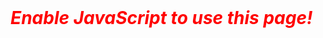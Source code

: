 <body onload='document.getElementById("inputBox").focus();'>
  <div id=inputDiv style='display:none;'>
    <h2>Privacy Notice</h2>
    <p>Azure error messages typically include Subscription IDs and/or other sensitive information.</p>
    <p>To protect your privacy and security, this webpage uses JavaScript to parse the error code within your local web browser. <b>No information you provide is transmitted, recorded, or otherwise tracked by this site.</b></p>
    <br>
    <h2>Error Message</h2>
    <p>Paste your Azure provided error message into the box below, then click submit.</p>
    <textarea id=inputBox rows=10 cols=95 disabled></textarea>
    <p><font style='text-decoration:underline;'>Important:</font> Please enter the full and complete error message in its original JSON format.</p>
    <p>To see a sample error message, <a href='javascript:demo()'>click here</a>.</p>
    <input type=button id=submitButton value='Parse' onclick='parse()' disabled>
    <br>
    <br>
  </div>
  <div id=outputDiv style='display:none;'>
  </div>
  <div id=footer style='display:none;'>
    <h2>Disclaimer</h2>
    <p>The information on this website is for general informational purposes only. The author makes no representation or warranty, express or implied. Use of this site is solely at your own risk.</p>
    <p>This site is not affliated with Microsoft Azure or it's subsidiaries.</p>
  </div>
  <div id=jsWarn>
    <font style='color:red; font-weight:bold; font-style:italic; font-size:2em'>Enable JavaScript to use this page!</font>
    <br><br>
  </div>
</body>



<script>
  //Hide "jsWarn" div tag
  document.getElementById("jsWarn").style.display = 'none';
  
  //Unhide "inputDiv" div tag
  document.getElementById("inputDiv").style.display = 'block';
  document.getElementById("footer").style.display = 'block';

  //Enable field and button
  document.getElementById("inputBox").disabled = false;
  document.getElementById("submitButton").disabled = false;


  //Define header
  var outputHeader = "<h2>Results</h2>";

  //Load sample error message
  function demo(){
    document.getElementById('inputBox').value ="{'code':'MoveCannotProceedWithResourcesNotInSucceededState','target':'Microsoft.Network/networkInterfaces','message':'One of the resources being migrated or its dependency is not in Succeeded state. Please check details for information about each resource/operation.','details':[{'code':'ResourceNotProvisioned','message':'Cannot proceed with operation because resource /subscriptions/SUBID/resourceGroups/RGNAME/providers/Microsoft.Network/publicIPAddresses/RESOURCENAME either directly involved in the move or referenced by one of the resources involved in the move is not in Succeeded state. Resource is in Failed state and the last operation that updated/is updating the resource is LASTOPERATION.'}]}";
  }


  //Display outputDiv window and stop processing script
  function showOutput(text){
    document.getElementById("outputDiv").style.display = 'block';
    document.getElementById('outputDiv').innerHTML = text;
    throw new Error("");
  }


  //Main Fuction - Process/Parse Input
  function parse() {
    //Get input and replace single quotes with double quotes. JS will not recognize the JSON format with single quotes.
    var userInput = document.getElementById("inputBox").value;
    var userInput = userInput.replace(/\'/g, "\"");

    //Confirm JSON format or exit
    try {
      var content = JSON.parse(userInput);
    } catch (e) {
      //If invalid JSON, set output message and stop processing script
      var outputText = outputHeader + "<p><font style='color:red; font-weight:bold;'>Input is not valid JSON!</font></p>";
      showOutput(outputText);
    }

    //Match error code
    switch (content.code) {
      case 'MoveCannotProceedWithResourcesNotInSucceededState':
        var outputText = "<p>Matched on 'MoveCannotProceedWithResourcesNotInSucceededState'</p>";
        break;
      case undefined:
        var outputText = outputHeader + "<p><font style='color:red; font-weight:bold;'>Unable to locate an object named 'code' in the provided JSON.</font></p>";
        showOutput(outputText);
        break;
      default:
        var outputText = outputHeader + "<p><font style='color:red; font-weight:bold;'>The error code ('" + content.code + "') is not recognized.</font><br><br>###Insert Instructions to Report It###</p>";
        showOutput(outputText);
    }


    //Pretty Print
    var prettyStr = JSON.stringify(content, null, 2);
    var prettyHeader = `
       <font style='font-weight:bold; text-decoration:underline;'>Pretty Print</font><br>
       For reference, here is the error you provided but in a readable format.
       <div>
         <pre style='white-space:pre-wrap; display:inline-block;'>`;
    var prettyOutput = prettyHeader + prettyStr + "</pre><br><br>";


    //Assemble Full Output
    var fullOutput = outputHeader + outputText + prettyOutput;
    showOutput(fullOutput);
  }
</script>
